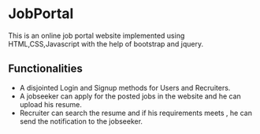 # JobPortal
 This is an online job portal website implemented using HTML,CSS,Javascript with the help of bootstrap and jquery.

## Functionalities
  * A disjointed Login and Signup methods for Users and Recruiters.
  * A jobseeker can apply for the posted jobs in the website and he can upload his resume.
  * Recruiter can search the resume and if his requirements meets , he can send the notification to the jobseeker.

